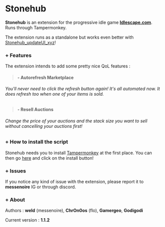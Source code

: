 # Stonehub

**Stonehub** is an extension for the progressive idle game  **[Idlescape.com](https://idlescape.com/game)**.
Runs through Tampermonkey.

The extension runs as a standalone but works even better with [Stonehub_updateUI_xyz](https://github.com/atomicwelding/stonehub_updateUI_xyz)!

### + Features


The extension intends to add some pretty nice QoL features :
> ####  - Autorefresh Marketplace
###### You'll never need to click the refresh button again! It's all automated now. It does refresh too when one of your items is sold.

> ####  - Resell Auctions
###### Change the price of your auctions and the stack size you want to sell without cancelling your auctions first!

### + How to install the script

Stonehub needs you to install [Tampermonkey](https://www.tampermonkey.net/) at the first place.
You can then go [here](https://greasyfork.org/en/scripts/415684-stonehub) and click on the install button!

### + Issues

If you notice any kind of issue with the extension, please report it to **messenoire** IG or through discord.

### + About

Authors : **weld** (messenoire), **ChrOn0os** (flo), **Gamergeo**, **Godigodi**

Current version : **1.1.2**





